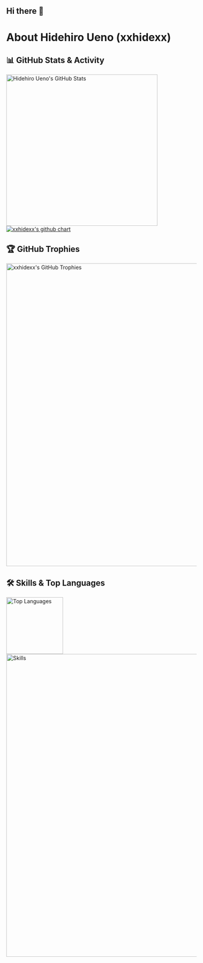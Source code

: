 ## Hi there 👋

# About Hidehiro Ueno (xxhidexx)

## 📊 GitHub Stats & Activity

<img width="400" src="https://github-readme-stats.vercel.app/api?username=xxhidexx&count_private=true&show_icons=true&theme=algolia" alt="Hidehiro Ueno's GitHub Stats">
<br>
<a href="https://github.com/xxhidexx/github-chart">
  <img src="https://github-chart.vercel.app/api?user=xxhidexx" alt="xxhidexx's github chart">
</a>


## 🏆 GitHub Trophies

<img width="800" src="https://github-profile-trophy.vercel.app/?username=xxhidexx&theme=algolia&column=9" alt="xxhidexx's GitHub Trophies">

## 🛠️ Skills & Top Languages

<img height="150px" src="https://github-readme-stats.vercel.app/api/top-langs/?username=xxhidexx&layout=compact&count_private=true&show_icons=true&theme=tokyonight" alt="Top Languages">
<br>
<img width="800" src="https://skillicons.dev/icons?i=html,css,python,bash,js,c,cpp,ruby,rails,php" alt="Skills">
